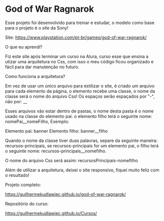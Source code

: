 # God of War Ragnarok

Esse projeto foi desenvolvido para treinar e estudar, o modelo como base para o projeto é o site da Sony!

Site: https://www.playstation.com/pt-br/games/god-of-war-ragnarok/

O que eu aprendi?

Fiz este site após terminar um curso na Alura, curso esse que ensina a utizar uma arquitetura no Css, com isso o meu código ficou organizado e fácil para dar manutenção no futuro.

Como funciona a arquitetura?

Em vez de usar um único arquivo para estilizar o site, é criado um arquivo para cada elemento da página, o elemento recebe uma classe, o nome da classe será o nome do arquivo Css! Os espaços serão espaçados por "-", não por: __ 

Esses arquivos vão estar dentro de pastas, o nome desta pasta é o nome usado na classe do elemento pai. o elemento filho terá o seguinte nome: nomePai__nomeFilho, Exemplo:

Elemento pai: banner
Elemento filho: banner__filho

Quando o nome da classe tiver duas palavras, separe da seguinte maneira: recursos-principais, se recursos-principais for um elemento pai, o filho terá o seguinte nome: recursos-principais__nomefilho.

O nome do arquivo Css será assim: recursosPrincipais-nomefilho

Além de utilizar a arquitetura, deixei o site responsivo, fiquei muito feliz com o resultado!

Projeto completo: 

https://guilhermekudlawiec.github.io/god-of-war-ragnarok/

Repositório do curso: 

https://guilhermekudlawiec.github.io/Cursos/